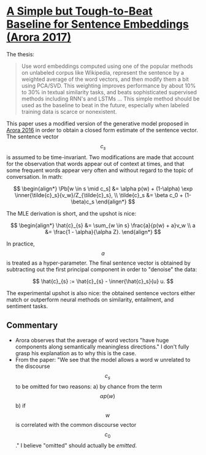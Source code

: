 # [A Simple but Tough-to-Beat Baseline for Sentence Embeddings (Arora 2017)](https://openreview.net/pdf?id=SyK00v5xx)

The thesis:

> Use word embeddings computed using one of the popular methods on unlabeled
> corpus like Wikipedia, represent the sentence by a weighted average of the
> word vectors, and then modify them a bit using PCA/SVD. This weighting
> improves performance by about 10% to 30% in textual similarity tasks, and
> beats sophisticated supervised methods including RNN's and LSTMs … This
> simple method should be used as the baseline to beat in the future,
> especially when labeled training data is scarce or nonexistent.

This paper uses a modified version of the generative model proposed
in [Arora 2016](arora2016pmi-embeddings.html) in order to obtain a closed
form estimate of the sentence vector. The sentence vector $$c_s$$ is assumed to
be time-invariant. Two modifications are made that account
for the observation that words appear out of context at times, and that
some frequent words appear very often and without regard to the topic
of conversation. In math:

$$
\begin{align*}
\Pb[w \in s \mid c_s] &= \alpha p(w) + (1-\alpha) \exp
\inner{\tilde{c}_s}{v_w}/Z_{\tilde{c}_s}, \\
\tilde{c}_s &= \beta c_0 + (1-\beta)c_s
\end{align*}
$$

The MLE derivation is short, and the upshot is nice:

$$
\begin{align*}
\hat{c}_{s} &= \sum_{w \in s} \frac{a}{p(w) + a}v_w \\
a &= \frac{1 - \alpha}{\alpha Z}.
\end{align*}
$$

In practice, $$a$$ is treated as a hyper-parameter. The final sentence vector
is obtained by subtracting out the first principal component in order to
"denoise" the data:

$$
\hat{c}_{s} := \hat{c}_{s} - \inner{\hat{c}_s}{u} u.
$$

The experimental upshot is also nice: the obtained sentence vectors either match
or outperform neural methods on similarity, entailment, and sentiment tasks.

## Commentary
* Arora observes that the average of word vectors "have huge components along
semantically meaningless directions." I don't fully grasp his explanation
as to why this is the case.
* From the paper: "We see that the model allows a word w unrelated to the discourse
 $$c_s$$ to be omitted for two reasons: a) by chance from the term
 $$\alpha p(w)$$ b) if $$w$$ is correlated with the common discourse vector
 $$c_0$$." I believe "omitted" should actually be *emitted*.

